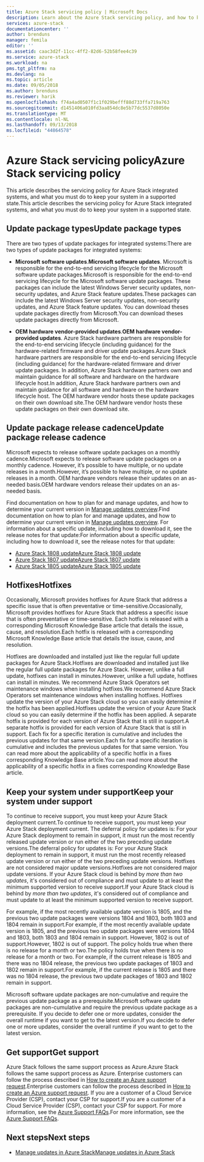 ```yaml
---
title: Azure Stack servicing policy | Microsoft Docs
description: Learn about the Azure Stack servicing policy, and how to keep an integrated system in a supported state.
services: azure-stack
documentationcenter: ''
author: brenduns
manager: femila
editor: ''
ms.assetid: caac3d2f-11cc-4ff2-82d6-52b58fee4c39
ms.service: azure-stack
ms.workload: na
pms.tgt_pltfrm: na
ms.devlang: na
ms.topic: article
ms.date: 09/05/2018
ms.author: brenduns
ms.reviewer: harik
ms.openlocfilehash: f74a4ad0507f1c1f029befff88d733ffa719a763
ms.sourcegitcommit: d1451406a010fd3aa854dc8e5b77dc5537d8050e
ms.translationtype: MT
ms.contentlocale: nl-NL
ms.lasthandoff: 09/13/2018
ms.locfileid: "44864578"
---
```

# <a name="azure-stack-servicing-policy"></a><span data-ttu-id="8c82b-103">Azure Stack servicing policy</span><span class="sxs-lookup"><span data-stu-id="8c82b-103">Azure Stack servicing policy</span></span>
<span data-ttu-id="8c82b-104">This article describes the servicing policy for Azure Stack integrated systems, and what you must do to keep your system in a supported state.</span><span class="sxs-lookup"><span data-stu-id="8c82b-104">This article describes the servicing policy for Azure Stack integrated systems, and what you must do to keep your system in a supported state.</span></span> 

## <a name="update-package-types"></a><span data-ttu-id="8c82b-105">Update package types</span><span class="sxs-lookup"><span data-stu-id="8c82b-105">Update package types</span></span>

<span data-ttu-id="8c82b-106">There are two types of update packages for integrated systems:</span><span class="sxs-lookup"><span data-stu-id="8c82b-106">There are two types of update packages for integrated systems:</span></span> 

- <span data-ttu-id="8c82b-107">**Microsoft software updates**.</span><span class="sxs-lookup"><span data-stu-id="8c82b-107">**Microsoft software updates**.</span></span> <span data-ttu-id="8c82b-108">Microsoft is responsible for the end-to-end servicing lifecycle for the Microsoft software update packages.</span><span class="sxs-lookup"><span data-stu-id="8c82b-108">Microsoft is responsible for the end-to-end servicing lifecycle for the Microsoft software update packages.</span></span> <span data-ttu-id="8c82b-109">These packages can include the latest Windows Server security updates, non-security updates, and Azure Stack feature updates.</span><span class="sxs-lookup"><span data-stu-id="8c82b-109">These packages can include the latest Windows Server security updates, non-security updates, and Azure Stack feature updates.</span></span> <span data-ttu-id="8c82b-110">You can download theses update packages directly from Microsoft.</span><span class="sxs-lookup"><span data-stu-id="8c82b-110">You can download theses update packages directly from Microsoft.</span></span>

- <span data-ttu-id="8c82b-111">**OEM hardware vendor-provided updates**.</span><span class="sxs-lookup"><span data-stu-id="8c82b-111">**OEM hardware vendor-provided updates**.</span></span> <span data-ttu-id="8c82b-112">Azure Stack hardware partners are responsible for the end-to-end servicing lifecycle (including guidance) for the hardware-related firmware and driver update packages.</span><span class="sxs-lookup"><span data-stu-id="8c82b-112">Azure Stack hardware partners are responsible for the end-to-end servicing lifecycle (including guidance) for the hardware-related firmware and driver update packages.</span></span> <span data-ttu-id="8c82b-113">In addition, Azure Stack hardware partners own and maintain guidance for all software and hardware on the hardware lifecycle host.</span><span class="sxs-lookup"><span data-stu-id="8c82b-113">In addition, Azure Stack hardware partners own and maintain guidance for all software and hardware on the hardware lifecycle host.</span></span> <span data-ttu-id="8c82b-114">The OEM hardware vendor hosts these update packages on their own download site.</span><span class="sxs-lookup"><span data-stu-id="8c82b-114">The OEM hardware vendor hosts these update packages on their own download site.</span></span>


## <a name="update-package-release-cadence"></a><span data-ttu-id="8c82b-115">Update package release cadence</span><span class="sxs-lookup"><span data-stu-id="8c82b-115">Update package release cadence</span></span>
<span data-ttu-id="8c82b-116">Microsoft expects to release software update packages on a monthly cadence.</span><span class="sxs-lookup"><span data-stu-id="8c82b-116">Microsoft expects to release software update packages on a monthly cadence.</span></span> <span data-ttu-id="8c82b-117">However, it’s possible to have multiple, or no update releases in a month.</span><span class="sxs-lookup"><span data-stu-id="8c82b-117">However, it’s possible to have multiple, or no update releases in a month.</span></span> <span data-ttu-id="8c82b-118">OEM hardware vendors release their updates on an as-needed basis.</span><span class="sxs-lookup"><span data-stu-id="8c82b-118">OEM hardware vendors release their updates on an as-needed basis.</span></span> 

<span data-ttu-id="8c82b-119">Find documentation on how to plan for and manage updates, and how to determine your current version in [Manage updates overview](azure-stack-updates.md).</span><span class="sxs-lookup"><span data-stu-id="8c82b-119">Find documentation on how to plan for and manage updates, and how to determine your current version in [Manage updates overview](azure-stack-updates.md).</span></span> <span data-ttu-id="8c82b-120">For information about a specific update, including how to download it, see the release notes for that update:</span><span class="sxs-lookup"><span data-stu-id="8c82b-120">For information about a specific update, including how to download it, see the release notes for that update:</span></span> 
- [<span data-ttu-id="8c82b-121">Azure Stack 1808 update</span><span class="sxs-lookup"><span data-stu-id="8c82b-121">Azure Stack 1808 update</span></span>](azure-stack-update-1808.md)
- [<span data-ttu-id="8c82b-122">Azure Stack 1807 update</span><span class="sxs-lookup"><span data-stu-id="8c82b-122">Azure Stack 1807 update</span></span>](azure-stack-update-1807.md)
- [<span data-ttu-id="8c82b-123">Azure Stack 1805 update</span><span class="sxs-lookup"><span data-stu-id="8c82b-123">Azure Stack 1805 update</span></span>](azure-stack-update-1805.md)


## <a name="hotfixes"></a><span data-ttu-id="8c82b-124">Hotfixes</span><span class="sxs-lookup"><span data-stu-id="8c82b-124">Hotfixes</span></span>
<span data-ttu-id="8c82b-125">Occasionally, Microsoft provides hotfixes for Azure Stack that address a specific issue that is often preventative or time-sensitive.</span><span class="sxs-lookup"><span data-stu-id="8c82b-125">Occasionally, Microsoft provides hotfixes for Azure Stack that address a specific issue that is often preventative or time-sensitive.</span></span>  <span data-ttu-id="8c82b-126">Each hotfix is released with a corresponding Microsoft Knowledge Base article that details the issue, cause, and resolution.</span><span class="sxs-lookup"><span data-stu-id="8c82b-126">Each hotfix is released with a corresponding Microsoft Knowledge Base article that details the issue, cause, and resolution.</span></span> 

<span data-ttu-id="8c82b-127">Hotfixes are downloaded and installed just like the regular full update packages for Azure Stack.</span><span class="sxs-lookup"><span data-stu-id="8c82b-127">Hotfixes are downloaded and installed just like the regular full update packages for Azure Stack.</span></span> <span data-ttu-id="8c82b-128">However, unlike a full update, hotfixes can install in minutes.</span><span class="sxs-lookup"><span data-stu-id="8c82b-128">However, unlike a full update, hotfixes can install in minutes.</span></span> <span data-ttu-id="8c82b-129">We recommend Azure Stack Operators set maintenance windows when installing hotfixes.</span><span class="sxs-lookup"><span data-stu-id="8c82b-129">We recommend Azure Stack Operators set maintenance windows when installing hotfixes.</span></span> <span data-ttu-id="8c82b-130">Hotfixes update the version of your Azure Stack cloud so you can easily determine if the hotfix has been applied.</span><span class="sxs-lookup"><span data-stu-id="8c82b-130">Hotfixes update the version of your Azure Stack cloud so you can easily determine if the hotfix has been applied.</span></span> <span data-ttu-id="8c82b-131">A separate hotfix is provided for each version of Azure Stack that is still in support.</span><span class="sxs-lookup"><span data-stu-id="8c82b-131">A separate hotfix is provided for each version of Azure Stack that is still in support.</span></span> <span data-ttu-id="8c82b-132">Each fix for a specific iteration is cumulative and includes the previous updates for that same version.</span><span class="sxs-lookup"><span data-stu-id="8c82b-132">Each fix for a specific iteration is cumulative and includes the previous updates for that same version.</span></span> <span data-ttu-id="8c82b-133">You can read more about the applicability of a specific hotfix in a fixes corresponding Knowledge Base article.</span><span class="sxs-lookup"><span data-stu-id="8c82b-133">You can read more about the applicability of a specific hotfix in a fixes corresponding Knowledge Base article.</span></span>  


## <a name="keep-your-system-under-support"></a><span data-ttu-id="8c82b-134">Keep your system under support</span><span class="sxs-lookup"><span data-stu-id="8c82b-134">Keep your system under support</span></span>
<span data-ttu-id="8c82b-135">To continue to receive support, you must keep your Azure Stack deployment current.</span><span class="sxs-lookup"><span data-stu-id="8c82b-135">To continue to receive support, you must keep your Azure Stack deployment current.</span></span> <span data-ttu-id="8c82b-136">The deferral policy for updates is: For your Azure Stack deployment to remain in support, it must run the most recently released update version or run either of the two preceding update versions.</span><span class="sxs-lookup"><span data-stu-id="8c82b-136">The deferral policy for updates is: For your Azure Stack deployment to remain in support, it must run the most recently released update version or run either of the two preceding update versions.</span></span> <span data-ttu-id="8c82b-137">Hotfixes are not considered major update versions.</span><span class="sxs-lookup"><span data-stu-id="8c82b-137">Hotfixes are not considered major update versions.</span></span> <span data-ttu-id="8c82b-138">If your Azure Stack cloud is behind by *more than two updates*, it's considered out of compliance and must update to at least the minimum supported version to receive support.</span><span class="sxs-lookup"><span data-stu-id="8c82b-138">If your Azure Stack cloud is behind by *more than two updates*, it's considered out of compliance and must update to at least the minimum supported version to receive support.</span></span> 

<span data-ttu-id="8c82b-139">For example, if the most recently available update version is 1805, and the previous two update packages were versions 1804 and 1803, both 1803 and 1804 remain in support.</span><span class="sxs-lookup"><span data-stu-id="8c82b-139">For example, if the most recently available update version is 1805, and the previous two update packages were versions 1804 and 1803, both 1803 and 1804 remain in support.</span></span> <span data-ttu-id="8c82b-140">However, 1802 is out of support.</span><span class="sxs-lookup"><span data-stu-id="8c82b-140">However, 1802 is out of support.</span></span> <span data-ttu-id="8c82b-141">The policy holds true when there is no release for a month or two.</span><span class="sxs-lookup"><span data-stu-id="8c82b-141">The policy holds true when there is no release for a month or two.</span></span> <span data-ttu-id="8c82b-142">For example, if the current release is 1805 and there was no 1804 release, the previous two update packages of 1803 and 1802 remain in support.</span><span class="sxs-lookup"><span data-stu-id="8c82b-142">For example, if the current release is 1805 and there was no 1804 release, the previous two update packages of 1803 and 1802 remain in support.</span></span>

<span data-ttu-id="8c82b-143">Microsoft software update packages are non-cumulative and require the previous update package as a prerequisite.</span><span class="sxs-lookup"><span data-stu-id="8c82b-143">Microsoft software update packages are non-cumulative and require the previous update package as a prerequisite.</span></span> <span data-ttu-id="8c82b-144">If you decide to defer one or more updates, consider the overall runtime if you want to get  to the latest version.</span><span class="sxs-lookup"><span data-stu-id="8c82b-144">If you decide to defer one or more updates, consider the overall runtime if you want to get  to the latest version.</span></span> 

## <a name="get-support"></a><span data-ttu-id="8c82b-145">Get support</span><span class="sxs-lookup"><span data-stu-id="8c82b-145">Get support</span></span>
<span data-ttu-id="8c82b-146">Azure Stack follows the same support process as Azure.</span><span class="sxs-lookup"><span data-stu-id="8c82b-146">Azure Stack follows the same support process as Azure.</span></span> <span data-ttu-id="8c82b-147">Enterprise customers can follow the process described in [How to create an Azure support request](/azure/azure-supportability/how-to-create-azure-support-request).</span><span class="sxs-lookup"><span data-stu-id="8c82b-147">Enterprise customers can follow the process described in [How to create an Azure support request](/azure/azure-supportability/how-to-create-azure-support-request).</span></span> <span data-ttu-id="8c82b-148">If you are a customer of a Cloud Service Provider (CSP), contact your CSP for support.</span><span class="sxs-lookup"><span data-stu-id="8c82b-148">If you are a customer of a Cloud Service Provider (CSP), contact your CSP for support.</span></span>  <span data-ttu-id="8c82b-149">For more information, see the [Azure Support FAQs](https://azure.microsoft.com/support/faq/).</span><span class="sxs-lookup"><span data-stu-id="8c82b-149">For more information, see the [Azure Support FAQs](https://azure.microsoft.com/support/faq/).</span></span> 


## <a name="next-steps"></a><span data-ttu-id="8c82b-150">Next steps</span><span class="sxs-lookup"><span data-stu-id="8c82b-150">Next steps</span></span>

- [<span data-ttu-id="8c82b-151">Manage updates in Azure Stack</span><span class="sxs-lookup"><span data-stu-id="8c82b-151">Manage updates in Azure Stack</span></span>](azure-stack-updates.md)


